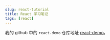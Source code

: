 ```yaml
---
slug: react-tutorial
title: React 学习笔记
tags: [react]
---
```


我的 github 中的 `react-demo` 仓库地址 [react-demo](https://github.com/kenve/react-demo)。

